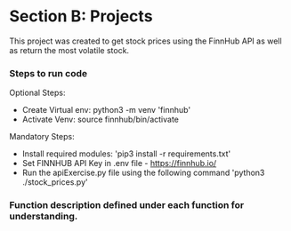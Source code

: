 # Section B: Projects
This project was created to get stock prices using the FinnHub API as well as return the most volatile stock.


### Steps to run code

 Optional Steps:
- Create Virtual env: 
    python3 -m venv 'finnhub'
- Activate Venv:
    source finnhub/bin/activate

Mandatory Steps:
- Install required modules: 'pip3 install -r requirements.txt'
- Set FINNHUB API Key in .env file -  https://finnhub.io/
- Run the apiExercise.py file using the following command
    'python3 ./stock_prices.py'

### Function description defined under each function for understanding.
